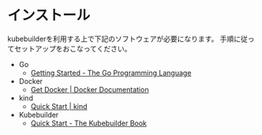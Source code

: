 # インストール

kubebuilderを利用する上で下記のソフトウェアが必要になります。
手順に従ってセットアップをおこなってください。

* Go
  * [Getting Started - The Go Programming Language](https://golang.org/doc/install)
* Docker
  * [Get Docker | Docker Documentation](https://docs.docker.com/get-docker/)
* kind
  * [Quick Start | kind](https://kind.sigs.k8s.io/docs/user/quick-start/)
* Kubebuilder
  * [Quick Start - The Kubebuilder Book](https://book.kubebuilder.io/quick-start.html)
